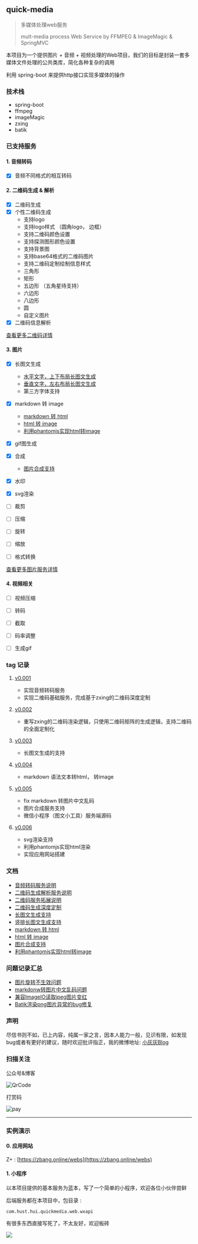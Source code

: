 ## quick-media
> 多媒体处理web服务
>
> mult-media process Web Service by FFMPEG & ImageMagic & SpringMVC
 
本项目为一个提供图片 + 音频 + 视频处理的Web项目，我们的目标是封装一套多媒体文件处理的公共类库，简化各种复杂的调用

利用 spring-boot 来提供http接口实现多媒体的操作


### 技术栈

- spring-boot 
- ffmpeg
- imageMagic
- zxing
- batik


### 已支持服务

#### 1. 音频转码
   - [x] 音频不同格式的相互转码

#### 2. 二维码生成 & 解析
- [x] 二维码生成
- [x] 个性二维码生成
    - 支持logo
    - 支持logo样式 （圆角logo， 边框）
    - 支持二维码颜色设置
    - 支持探测图形颜色设置
    - 支持背景图
    - 支持base64格式的二维码图片
    - 支持二维码定制绘制信息样式
     - 三角形
     - 矩形
     - 五边形 （五角星待支持）
     - 六边形
     - 八边形
     - 圆
     - 自定义图片
- [x] 二维码信息解析

[查看更多二维码详情](doc/qrcode/QrGuide.md)



#### 3. 图片

- [x] 长图文生成
   - [水平文字，上下布局长图文生成](doc/images/imgGenV1.md)
   - [垂直文字，左右布局长图文生成](doc/images/imgGenV2.md)
   - 第三方字体支持
- [x] markdown 转 image
    - [markdown 转 html](doc/md/md2html.md)
    - [html 转 image](doc/md/html2image.md)
    - [利用phantomjs实现html转image](doc/images/html2img.md)
- [x] gif图生成
- [x] 合成
    - [图片合成支持](doc/images/imgMerge.md)
- [x] 水印
- [x] svg渲染
- [ ] 裁剪
- [ ] 压缩
- [ ] 旋转
- [ ] 缩放
- [ ] 格式转换


[查看更多图片服务详情](doc/images/ImgGuide.md)
    
#### 4. 视频相关
- [ ] 视频压缩
- [ ] 转码
- [ ] 截取
- [ ] 码率调整
- [ ] 生成gif


### tag 记录

1. [v0.001](https://github.com/liuyueyi/quick-media/releases/tag/v0.001)

    - 实现音频转码服务
    - 实现二维码基础服务，完成基于zxing的二维码深度定制
 
2. [v0.002](https://github.com/liuyueyi/quick-media/releases/tag/v0.002)

    - 重写zxing的二维码渲染逻辑，只使用二维码矩阵的生成逻辑，支持二维码的全面定制化

3. [v0.003](https://github.com/liuyueyi/quick-media/releases/tag/v0.003)

    - 长图文生成的支持

4. [v0.004](https://github.com/liuyueyi/quick-media/releases/tag/v0.004)
   
   - markdown 语法文本转html， 转image

5. [v0.005](https://github.com/liuyueyi/quick-media/releases/tag/v0.005)

    - fix markdown 转图片中文乱码
    - 图片合成服务支持
    - 微信小程序（图文小工具）服务端源码

6. [v0.006](https://github.com/liuyueyi/quick-media/releases/tag/v0.006)

    - svg渲染支持
    - 利用phantomjs实现html渲染
    - 实现应用网站搭建

### 文档

- [音频转码服务说明](doc/audio.md)
- [二维码生成解析服务说明](doc/qrcode/QrGenV1.md)
- [二维码服务拓展说明](doc/qrcode/QrGenV2.md)
- [二维码生成深度定制](doc/qrcode/QrGenV3.md)
- [长图文生成支持](doc/images/imgGenV1.md)
- [竖排长图文生成支持](doc/images/imgGenV2.md)
- [markdown 转 html](doc/md/md2html.md)
- [html 转 image](doc/md/html2image.md)
- [图片合成支持](doc/images/imgMerge.md)
- [利用phantomjs实现html转image](doc/images/html2img.md)

### 问题记录汇总

- [图片旋转不生效问题](doc/questions/ImgRotate.md)
- [markdonw转图片中文乱码问题](doc/questions/md2imgChineseMessyCode.md)
- [兼容ImageIO读取jpeg图片变红](https://zbang.online/hexblog/public/2018/01/22/%E5%85%BC%E5%AE%B9ImageIO%E8%AF%BB%E5%8F%96jpeg%E5%9B%BE%E7%89%87%E5%8F%98%E7%BA%A2/)
- [Batik渲染png图片异常的bug修复](https://zbang.online/hexblog/public/2018/01/20/Batik%E6%B8%B2%E6%9F%93png%E5%9B%BE%E7%89%87%E5%BC%82%E5%B8%B8%E7%9A%84bug%E4%BF%AE%E5%A4%8D/)


### 声明

尽信书则不如，已上内容，纯属一家之言，因本人能力一般，见识有限，如发现bug或者有更好的建议，随时欢迎批评指正，我的微博地址: [小灰灰Blog](https://weibo.com/p/1005052169825577/home)

### 扫描关注

公众号&博客

![QrCode](https://s17.mogucdn.com/mlcdn/c45406/180209_74fic633aebgh5dgfhid2fiiggc99_1220x480.png)


打赏码

![pay](https://s11.mogucdn.com/mlcdn/c45406/180211_1ic7ic78jf8ib5chae60lkab3271j_1220x478.png)


---

### 实例演示

#### 0. 应用网站

Z+ : [https://zbang.online/webs](https://zbang.online/webs)

#### 1. 小程序

以本项目提供的基本服务为蓝本，写了一个简单的小程序，欢迎各位小伙伴尝鲜

后端服务都在本项目中，包目录 : 

`com.hust.hui.quickmedia.web.wxapi`

有很多东西直接写死了，不太友好，欢迎板砖

<img src="http://s2.mogucdn.com/mlcdn/c45406/171123_3i44i038f68gebkdk523021864f6l_320x320.jpg" style="max-width:160px"/>